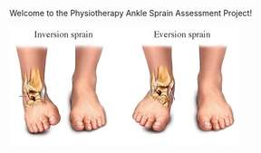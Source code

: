Welcome to the Physiotherapy Ankle Sprain Assessment Project!

<img src="\images/ankle-sprain-ligs.jpg" alt="Ankle Sprain">


